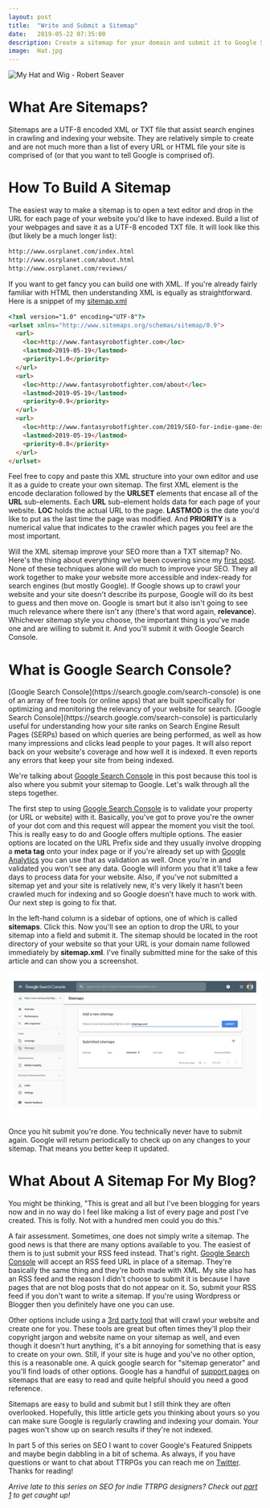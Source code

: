 ```yaml
---
layout: post
title:  "Write and Submit a Sitemap"
date:   2019-05-22 07:35:00
description: Create a sitemap for your domain and submit it to Google Search Console.
image:  Hat.jpg
---
```


![My Hat and Wig - Robert Seaver ](https://fantasyrobotfighter.github.io/assets/images/Hat.jpg)

<h1>What Are Sitemaps?</h1>
Sitemaps are a UTF-8 encoded XML or TXT file that assist search engines in crawling and indexing your website. They are relatively simple to create and are not much more than a list of every URL or HTML file your site is comprised of (or that you want to tell Google is comprised of).

<h1>How To Build A Sitemap</h1>
The easiest way to make a sitemap is to open a text editor and drop in the URL for each page of your website you'd like to have indexed. Build a list of your webpages and save it as a UTF-8 encoded TXT file. It will look like this (but likely be a much longer list):

```html
http://www.osrplanet.com/index.html
http://www.osrplanet.com/about.html
http://www.osrplanet.com/reviews/
```
If you want to get fancy you can build one with XML. If you're already fairly familiar with HTML then understanding XML is equally as straightforward. Here is a snippet of my [sitemap.xml](https://www.fantasyrobotfighter.com/sitemap.xml)

```html
<?xml version="1.0" encoding="UTF-8"?>
<urlset xmlns="http://www.sitemaps.org/schemas/sitemap/0.9"> 
  <url>
    <loc>http://www.fantasyrobotfighter.com</loc>
    <lastmod>2019-05-19</lastmod>
    <priority>1.0</priority>
  </url>
  <url>
    <loc>http://www.fantasyrobotfighter.com/about</loc>
    <lastmod>2019-05-19</lastmod>
    <priority>0.9</priority>
  </url>
  <url>
    <loc>http://www.fantasyrobotfighter.com/2019/SEO-for-indie-game-designers/</loc>
    <lastmod>2019-05-19</lastmod>
    <priority>0.8</priority>
  </url>
</urlset>
```

Feel free to copy and paste this XML structure into your own editor and use it as a guide to create your own sitemap. The first XML element is the encode declaration followed by the __URLSET__ elements that encase all of the __URL__ sub-elements. Each __URL__ sub-element holds data for each page of your website. __LOC__ holds the actual URL to the page. __LASTMOD__ is the date you'd like to put as the last time the page was modified. And __PRIORITY__ is a numerical value that indicates to the crawler which pages you feel are the most important.

Will the XML sitemap improve your SEO more than a TXT sitemap? No. Here's the thing about everything we've been covering since my [first post](https://www.fantasyrobotfighter.com/2019/SEO-for-indie-game-designers/). None of these techniques alone will do much to improve your SEO. They all work together to make your website more accessible and index-ready for search engines (but mostly Google). If Google shows up to crawl your website and your site doesn't describe its purpose, Google will do its best to guess and then move on. Google is smart but it also isn't going to see much relevance where there isn't any (there's that word again, __relevance__). Whichever sitemap style you choose, the important thing is you've made one and are willing to submit it. And you'll submit it with Google Search Console. 

<h1>What is Google Search Console?</h1>
[Google Search Console](https://search.google.com/search-console) is one of an array of free tools (or online apps) that are built specifically for optimizing and monitoring the relevancy of your website for search. [Google Search Console](https://search.google.com/search-console) is particularly useful for understanding how your site ranks on Search Engine Result Pages (SERPs) based on which queries are being performed, as well as how many impressions and clicks lead people to your pages. It will also report back on your website's coverage and how well it is indexed. It even reports any errors that keep your site from being indexed. 

We're talking about [Google Search Console](https://search.google.com/search-console) in this post because this tool is also where you submit your sitemap to Google. Let's walk through all the steps together.

The first step to using [Google Search Console](https://search.google.com/search-console?resource_id=https://www.fantasyrobotfighter.com/) is to validate your property (or URL or website) with it. Basically, you've got to prove you're the owner of your dot com and this request will appear the moment you visit the tool. This is really easy to do and Google offers multiple options. The easier options are located on the URL Prefix side and they usually involve dropping a __meta tag__ onto your index page or if you're already set up with [Google Analytics](https://analytics.google.com/analytics/web/) you can use that as validation as well. Once you're in and validated you won't see any data. Google will inform you that it'll take a few days to process data for your website. Also, if you've not submitted a sitemap yet and your site is relatively new, it's very likely it hasn't been crawled much for indexing and so Google doesn't have much to work with. Our next step is going to fix that.

In the left-hand column is a sidebar of options, one of which is called __sitemaps__. Click this. Now you'll see an option to drop the URL to your sitemap into a field and submit it. The sitemap should be located in the root directory of your website so that your URL is your domain name followed immediately by __sitemap.xml__. I've finally submitted mine for the sake of this article and can show you a screenshot.

[![Google Search Console sitemap submission](/assets/images/SubmitThumb.jpg)](https://www.fantasyrobotfighter.com/assets/images/Submit.jpg)

Once you hit submit you're done. You technically never have to submit again. Google will return periodically to check up on any changes to your sitemap. That means you better keep it updated. 

<h1>What About A Sitemap For My Blog?</h1>
You might be thinking, "This is great and all but I've been blogging for years now and in no way do I feel like making a list of every page and post I've created. This is folly. Not with a hundred men could you do this." 

A fair assessment. Sometimes, one does not simply write a sitemap. The good news is that there are many options available to you. The easiest of them is to just submit your RSS feed instead. That's right. [Google Search Console](https://search.google.com/search-console) will accept an RSS feed URL in place of a sitemap. They're basically the same thing and they're both made with XML. My site also has an RSS feed and the reason I didn't choose to submit it is because I have pages that are not blog posts that do not appear on it. So, submit your RSS feed if you don't want to write a sitemap. If you're using Wordpress or Blogger then you definitely have one you can use. 

Other options include using a [3rd party tool](https://www.xml-sitemaps.com/) that will crawl your website and create one for you. These tools are great but often times they'll plop their copyright jargon and website name on your sitemap as well, and even though it doesn't hurt anything, it's a bit annoying for something that is easy to create on your own. Still, if your site is huge and you've no other option, this is a reasonable one. A quick google search for "sitemap generator" and you'll find loads of other options. Google has a handful of [support pages](https://support.google.com/webmasters/answer/156184?hl=en&ref_topic=4581190) on sitemaps that are easy to read and quite helpful should you need a good reference. 

Sitemaps are easy to build and submit but I still think they are often overlooked. Hopefully, this little article gets you thinking about yours so you can make sure Google is regularly crawling and indexing your domain. Your pages won't show up on search results if they're not indexed.

In part 5 of this series on SEO I want to cover Google's Featured Snippets and maybe begin dabbling in a bit of schema. As always, if you have questions or want to chat about TTRPGs you can reach me on [Twitter](https://twitter.com/FantasyBotFight). Thanks for reading!

<script type="application/ld+json">
{ "@context": "https://schema.org", 
 "@type": "BlogPosting",
 "mainEntityOfPage": {
        "@type": "WebPage",
        "@id": "https://www.fantasyrobotfighter.com/2019/Write-and-Submit-a-Sitemap/"
      },
 "headline": "SEO for Indie Game Designers - Part 4 - Write and Submit a Sitemap",
 "alternativeHeadline": "Create a sitemap for your domain and submit it to Google Search Console.",
 "image": "https://www.fantasyrobotfighter.com/assets/images/Hat.jpg",
 "genre": "CreativeWork", 
 "keywords": "SERP Search Engine Optimization SEO RPG Indie Game Design", 
 "wordcount": "1350",
 "publisher": {	
 		"@type": "Organization",
        "name": "Fantasy Robot Fighter",
		"url": "http://www.fantasyrobotfighter.com",
		"logo": {
		    "@type": "ImageObject",
		    "url": "https://www.fantasyrobotfighter.com/assets/images/avatar.png",
		    "width": 80,
		    "height": 80
		}
    },
 "datePublished": "2019-05-22",
 "dateCreated": "2019-05-22",
 "dateModified": "2019-05-22",
 "description": "Are Game Designers Using SEO?",
 "articleBody": "Sitemaps are a UTF-8 encoded XML or TXT file that assist search engines in crawling and indexing your website. They are relatively simple to create and are not much more than a list of every URL or HTML file your site is comprised of. The easiest way to make a sitemap is to open a text editor and drop in the URL for each page of your website you'd like to have indexed. Build a list of your webpages and save it as a UTF-8 encoded TXT file.",
   "author": {
    "@type": "Person",
    "name": "Ryan Buller"
  }
 }
</script>

_Arrive late to this series on SEO for indie TTRPG designers? Check out [part 1](https://www.fantasyrobotfighter.com/2019/SEO-for-indie-game-designers/) to get caught up!_

[jekyll-gh]: https://github.com/mojombo/jekyll
[jekyll]:    http://jekyllrb.com
